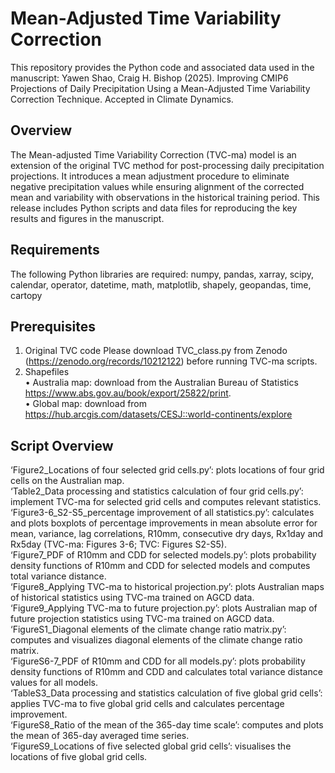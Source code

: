 # Mean-Adjusted Time Variability Correction

This repository provides the Python code and associated data used in the manuscript:
Yawen Shao, Craig H. Bishop (2025). Improving CMIP6 Projections of Daily Precipitation Using a Mean-Adjusted Time Variability Correction Technique. Accepted in Climate Dynamics.

## Overview
The Mean-adjusted Time Variability Correction (TVC-ma) model is an extension of the original TVC method for post-processing daily precipitation projections. It introduces a mean adjustment procedure to eliminate negative precipitation values while ensuring alignment of the corrected mean and variability with observations in the historical training period.
This release includes Python scripts and data files for reproducing the key results and figures in the manuscript.

## Requirements
The following Python libraries are required:
numpy, pandas, xarray, scipy, calendar, operator, datetime, math, matplotlib, shapely, geopandas, time, cartopy

## Prerequisites
1.	Original TVC code
Please download TVC_class.py from Zenodo (https://zenodo.org/records/10212122) before running TVC-ma scripts.
2.	Shapefiles <br/>
•	Australia map: download from the Australian Bureau of Statistics https://www.abs.gov.au/book/export/25822/print. <br/>
•	Global map: download from https://hub.arcgis.com/datasets/CESJ::world-continents/explore

## Script Overview
‘Figure2_Locations of four selected grid cells.py’: plots locations of four grid cells on the Australian map.<br/>
‘Table2_Data processing and statistics calculation of four grid cells.py’: implement TVC-ma for selected grid cells and computes relevant statistics.<br/>
‘Figure3-6_S2-S5_percentage improvement of all statistics.py’: calculates and plots boxplots of percentage improvements in mean absolute error for mean, variance, lag correlations, R10mm, consecutive dry days, Rx1day and Rx5day (TVC-ma: Figures 3-6; TVC: Figures S2-S5).<br/>
‘Figure7_PDF of R10mm and CDD for selected models.py’: plots probability density functions of R10mm and CDD for selected models and computes total variance distance.<br/>
‘Figure8_Applying TVC-ma to historical projection.py’: plots Australian maps of historical statistics using TVC-ma trained on AGCD data.<br/>
‘Figure9_Applying TVC-ma to future projection.py’: plots Australian map of future projection statistics using TVC-ma trained on AGCD data.<br/>
‘FigureS1_Diagonal elements of the climate change ratio matrix.py’: computes and visualizes diagonal elements of the climate change ratio matrix.<br/>
‘FigureS6-7_PDF of R10mm and CDD for all models.py’: plots probability density functions of R10mm and CDD and calculates total variance distance values for all models.<br/>
‘TableS3_Data processing and statistics calculation of five global grid cells’: applies TVC-ma to five global grid cells and calculates percentage improvement.<br/>
‘FigureS8_Ratio of the mean of the 365-day time scale’: computes and plots the mean of 365-day averaged time series.<br/>
‘FigureS9_Locations of five selected global grid cells’: visualises the locations of five global grid cells.
